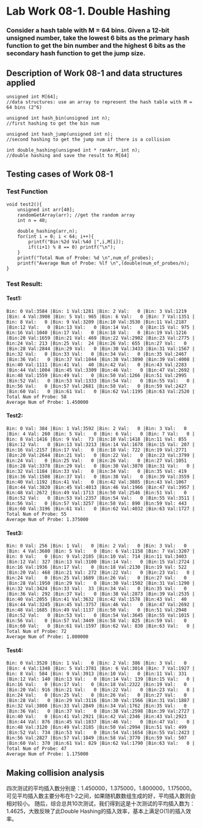 # Lab Work 08-1. Double Hashing

### Consider a hash table with M = 64 bins. Given a 12-bit unsigned number, take the lowest 6 bits as the primary hash function to get the bin number and the highest 6 bits as the secondary hash function to get the jump size.

## Description of Work 08-1 and data structures applied

    unsigned int M[64]; 
    //data structures: use an array to represent the hash table with M = 64 bins (2^6)

    unsigned int hash_bin(unsigned int n); 
    //first hashing to get the bin num

    unsigned int hash_jump(unsigned int n); 
    //second hashing to get the jump num if there is a collision

    int double_hashing(unsigned int * ranArr, int n);
    //double hashing and save the result to M[64]

## Testing cases of Work 08-1

### Test Function

    void test2(){
        unsigned int arr[40];
        randomGetArray(arr); //get the random array
        int n = 40;

        double_hashing(arr,n);
        for(int i = 0; i < 64; i++){
            printf("Bin:%2d Val:%4d |",i,M[i]);
            if((i+1) % 8 == 0) printf("\n");
        }
        printf("Total Num of Probe: %d \n",num_of_probes);
        printf("Average Num of Probe: %lf \n",(double)num_of_probes/n);
    }

### Test Result:

#### Test1:

    Bin: 0 Val:3584 |Bin: 1 Val:1281 |Bin: 2 Val:   0 |Bin: 3 Val:1219 |Bin: 4 Val:3908 |Bin: 5 Val: 965 |Bin: 6 Val:   0 |Bin: 7 Val:1351 |   
    Bin: 8 Val:   0 |Bin: 9 Val:3209 |Bin:10 Val:3530 |Bin:11 Val:2187 |Bin:12 Val:   0 |Bin:13 Val:   0 |Bin:14 Val:   0 |Bin:15 Val: 975 |   
    Bin:16 Val:1040 |Bin:17 Val:   0 |Bin:18 Val:   0 |Bin:19 Val:1216 |Bin:20 Val:1659 |Bin:21 Val: 469 |Bin:22 Val:2902 |Bin:23 Val:2775 |   
    Bin:24 Val: 213 |Bin:25 Val:  24 |Bin:26 Val: 655 |Bin:27 Val:   0 |Bin:28 Val:2844 |Bin:29 Val:   0 |Bin:30 Val:3433 |Bin:31 Val:1567 |   
    Bin:32 Val:   0 |Bin:33 Val:   0 |Bin:34 Val:   0 |Bin:35 Val:2467 |Bin:36 Val:   0 |Bin:37 Val:1044 |Bin:38 Val:3890 |Bin:39 Val:4008 |   
    Bin:40 Val:1111 |Bin:41 Val:  40 |Bin:42 Val:   0 |Bin:43 Val:2283 |Bin:44 Val:1004 |Bin:45 Val:3309 |Bin:46 Val:   0 |Bin:47 Val:2692 |   
    Bin:48 Val:1559 |Bin:49 Val:   0 |Bin:50 Val:1266 |Bin:51 Val:2995 |Bin:52 Val:   0 |Bin:53 Val:1333 |Bin:54 Val:   0 |Bin:55 Val:   0 |   
    Bin:56 Val:   0 |Bin:57 Val:2681 |Bin:58 Val:   0 |Bin:59 Val:2427 |Bin:60 Val:   0 |Bin:61 Val:   0 |Bin:62 Val:1195 |Bin:63 Val:2520 |   
    Total Num of Probe: 58
    Average Num of Probe: 1.450000


#### Test2:

    Bin: 0 Val: 384 |Bin: 1 Val:3592 |Bin: 2 Val:   0 |Bin: 3 Val:   0 |Bin: 4 Val: 260 |Bin: 5 Val:   0 |Bin: 6 Val:   0 |Bin: 7 Val:   0 |   
    Bin: 8 Val:1416 |Bin: 9 Val:  73 |Bin:10 Val:1418 |Bin:11 Val: 855 |Bin:12 Val:   0 |Bin:13 Val:3213 |Bin:14 Val:1678 |Bin:15 Val: 207 |   
    Bin:16 Val:2157 |Bin:17 Val:   0 |Bin:18 Val: 722 |Bin:19 Val:2771 |Bin:20 Val:2644 |Bin:21 Val:   0 |Bin:22 Val:   0 |Bin:23 Val:3799 |   
    Bin:24 Val:   0 |Bin:25 Val:   0 |Bin:26 Val:   0 |Bin:27 Val:1051 |Bin:28 Val:3378 |Bin:29 Val:   0 |Bin:30 Val:3870 |Bin:31 Val:   0 |   
    Bin:32 Val:1184 |Bin:33 Val:   0 |Bin:34 Val:   0 |Bin:35 Val: 419 |Bin:36 Val:1508 |Bin:37 Val:   0 |Bin:38 Val:   0 |Bin:39 Val:3559 |   
    Bin:40 Val:1192 |Bin:41 Val:   0 |Bin:42 Val:3885 |Bin:43 Val:1067 |Bin:44 Val:3820 |Bin:45 Val:4013 |Bin:46 Val:1966 |Bin:47 Val:3957 |   
    Bin:48 Val:2672 |Bin:49 Val:1713 |Bin:50 Val:2546 |Bin:51 Val:   0 |Bin:52 Val:   0 |Bin:53 Val:2357 |Bin:54 Val:   0 |Bin:55 Val:3511 |   
    Bin:56 Val:   0 |Bin:57 Val:3257 |Bin:58 Val: 890 |Bin:59 Val: 443 |Bin:60 Val:3196 |Bin:61 Val:   0 |Bin:62 Val:4032 |Bin:63 Val:1727 |   
    Total Num of Probe: 55
    Average Num of Probe: 1.375000

#### Test3:

    Bin: 0 Val: 256 |Bin: 1 Val:   0 |Bin: 2 Val:   0 |Bin: 3 Val:   0 |Bin: 4 Val:3680 |Bin: 5 Val:   0 |Bin: 6 Val:1158 |Bin: 7 Val:3207 |   
    Bin: 8 Val:   0 |Bin: 9 Val:2185 |Bin:10 Val: 714 |Bin:11 Val:3403 |Bin:12 Val: 327 |Bin:13 Val:3100 |Bin:14 Val:   0 |Bin:15 Val:2724 |   
    Bin:16 Val:1936 |Bin:17 Val:   0 |Bin:18 Val:2130 |Bin:19 Val: 522 |Bin:20 Val: 468 |Bin:21 Val: 272 |Bin:22 Val:   0 |Bin:23 Val:   0 |   
    Bin:24 Val:   0 |Bin:25 Val:1689 |Bin:26 Val:   0 |Bin:27 Val:   0 |Bin:28 Val:1950 |Bin:29 Val:   0 |Bin:30 Val:1502 |Bin:31 Val:1290 |   
    Bin:32 Val:3424 |Bin:33 Val:  33 |Bin:34 Val:   0 |Bin:35 Val:   0 |Bin:36 Val: 292 |Bin:37 Val:   0 |Bin:38 Val:2873 |Bin:39 Val:2535 |   
    Bin:40 Val:2055 |Bin:41 Val:3632 |Bin:42 Val:1578 |Bin:43 Val:  40 |Bin:44 Val:3245 |Bin:45 Val:3757 |Bin:46 Val:   0 |Bin:47 Val:2692 |   
    Bin:48 Val:1685 |Bin:49 Val:1137 |Bin:50 Val:   0 |Bin:51 Val:2948 |Bin:52 Val:   0 |Bin:53 Val:   0 |Bin:54 Val:3645 |Bin:55 Val:1015 |   
    Bin:56 Val:   0 |Bin:57 Val:3449 |Bin:58 Val: 825 |Bin:59 Val:   0 |Bin:60 Val:   0 |Bin:61 Val:1597 |Bin:62 Val: 830 |Bin:63 Val:   0 |   
    Total Num of Probe: 72
    Average Num of Probe: 1.800000

#### Test4:

    Bin: 0 Val:3520 |Bin: 1 Val:   0 |Bin: 2 Val: 386 |Bin: 3 Val:   0 |Bin: 4 Val:1348 |Bin: 5 Val:3781 |Bin: 6 Val:3014 |Bin: 7 Val:1927 |   
    Bin: 8 Val: 584 |Bin: 9 Val:3913 |Bin:10 Val:   0 |Bin:11 Val: 331 |Bin:12 Val: 140 |Bin:13 Val:   0 |Bin:14 Val: 139 |Bin:15 Val:   0 |   
    Bin:16 Val:   0 |Bin:17 Val:   0 |Bin:18 Val:2322 |Bin:19 Val:   0 |Bin:20 Val: 916 |Bin:21 Val:   0 |Bin:22 Val:   0 |Bin:23 Val:   0 |   
    Bin:24 Val:   0 |Bin:25 Val:   0 |Bin:26 Val:   0 |Bin:27 Val:   0 |Bin:28 Val:   0 |Bin:29 Val:3116 |Bin:30 Val:1566 |Bin:31 Val:1887 |   
    Bin:32 Val:3808 |Bin:33 Val:2849 |Bin:34 Val:1762 |Bin:35 Val:   0 |Bin:36 Val:   0 |Bin:37 Val:   0 |Bin:38 Val:2598 |Bin:39 Val:2727 |   
    Bin:40 Val:   0 |Bin:41 Val:2921 |Bin:42 Val:2346 |Bin:43 Val:2923 |Bin:44 Val: 876 |Bin:45 Val:1837 |Bin:46 Val:   0 |Bin:47 Val:   0 |   
    Bin:48 Val:3120 |Bin:49 Val:3185 |Bin:50 Val:2994 |Bin:51 Val: 499 |Bin:52 Val: 734 |Bin:53 Val:   0 |Bin:54 Val:1654 |Bin:55 Val:2423 |   
    Bin:56 Val:2827 |Bin:57 Val:1849 |Bin:58 Val:3770 |Bin:59 Val: 507 |Bin:60 Val: 370 |Bin:61 Val: 829 |Bin:62 Val:1790 |Bin:63 Val:   0 |   
    Total Num of Probe: 47
    Average Num of Probe: 1.175000

## Making collision analysis

四次测试的平均插入数分别是：1.450000，1.375000，1.800000，1.175000。可见平均插入数主要分布在1-2之间，如果随机数数组生成的好，平均插入数则会相对较小。
随后，综合总共10次测试，我们得到这是十次测试的平均插入数为：1.4625，大致反映了此Double Hashing的插入效率，基本上满足O(1)的插入效率。


